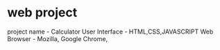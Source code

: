 # web project
project name - Calculator
User Interface - HTML,CSS,JAVASCRIPT
Web Browser - Mozilla, Google Chrome, 
